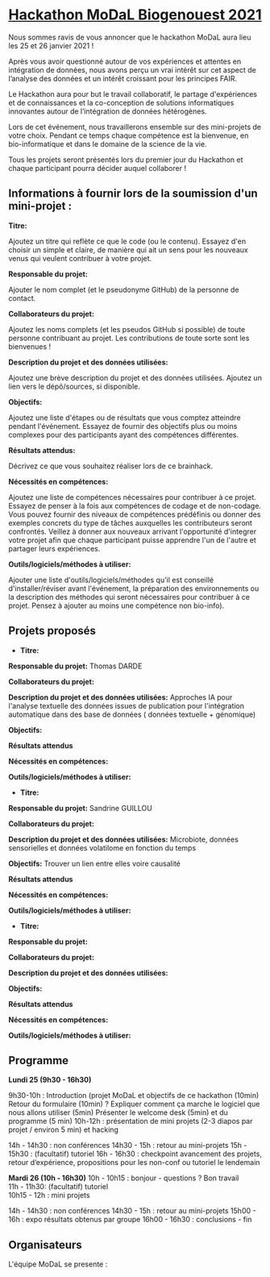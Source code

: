 # [Hackathon MoDaL Biogenouest 2021](https://biogenouest.github.io/biogen-hack-2020/)

Nous sommes ravis de vous annoncer que le hackathon MoDaL aura lieu les 25 et 26 janvier 2021 !

Après vous avoir questionné autour de vos expériences et attentes en intégration de données, nous avons perçu un vrai intérêt sur cet aspect de l’analyse des données et un intérêt croissant pour les principes FAIR. 

Le Hackathon aura pour but le travail collaboratif, le partage d'expériences et de  connaissances et la co-conception de solutions informatiques innovantes autour de l’intégration de données hétérogènes. 

Lors de cet événement, nous travaillerons ensemble sur des mini-projets de votre choix. Pendant ce temps chaque compétence est la bienvenue, en bio-informatique et dans le domaine de la science de la vie. 

Tous les projets seront présentés lors du premier jour du Hackathon et chaque participant pourra décider auquel collaborer !


## Informations à fournir lors de la soumission d'un mini-projet :

**Titre:**

Ajoutez un titre qui reflète ce que le code (ou le contenu). Essayez d'en choisir un simple et claire, de manière qui ait un sens pour les nouveaux venus qui veulent contribuer à votre projet.

**Responsable du projet:**

Ajouter le nom complet (et le pseudonyme GitHub) de la personne de contact.

**Collaborateurs du projet:**

Ajoutez les noms complets (et les pseudos GitHub si possible) de toute personne contribuant au projet. Les contributions de toute sorte sont les bienvenues !

**Description du projet et des données utilisées:**

Ajoutez une brève description du projet et des données utilisées. Ajoutez un lien vers le dépô/sources, si disponible. 

**Objectifs:**

Ajoutez une liste d'étapes ou de résultats que vous comptez atteindre pendant l'événement. Essayez de fournir des objectifs plus ou moins complexes pour des participants ayant des compétences différentes.

**Résultats attendus:**

Décrivez ce que vous souhaitez réaliser lors de ce brainhack.

**Nécessités en compétences:**

Ajoutez une liste de compétences nécessaires pour contribuer à ce projet. Essayez de penser à la fois aux compétences de codage et de non-codage. Vous pouvez fournir des niveaux de compétences prédéfinis ou donner des exemples concrets du type de tâches auxquelles les contributeurs seront confrontés. Veillez à donner aux nouveaux arrivant l'opportunité d'integrer votre projet afin que chaque participant puisse apprendre l'un de l'autre et partager leurs expériences.

**Outils/logiciels/méthodes à utiliser:**

Ajouter une liste d'outils/logiciels/méthodes qu'il est conseillé d'installer/réviser avant l'événement, la préparation des environnements ou la description des méthodes qui seront nécessaires pour contribuer à ce projet. Pensez à ajouter au moins une compétence non bio-info).



## Projets proposés

 - **Titre:**
<!-- Ajoutez un titre qui reflète ce que le code (ou le contenu). Essayez d'en choisir un simple et claire, de manière qui ait un sens pour les nouveaux venus qui veulent contribuer à votre projet. -->

**Responsable du projet:**
Thomas DARDE

**Collaborateurs du projet:**
<!-- Ajoutez les noms complets (et les pseudos GitHub si possible) de toute personne contribuant au projet. Les contributions de toute sorte sont les bienvenues ! -->

**Description du projet et des données utilisées:**
Approches IA pour l'analyse textuelle des données issues de publication pour l'intégration automatique dans des base de données ( données textuelle + génomique)

**Objectifs:**
<!-- Ajoutez une liste d'étapes ou de résultats que vous comptez atteindre pendant l'événement. Essayez de fournir des objectifs plus ou moins complexes pour des participants ayant des compétences différentes. -->

**Résultats attendus**
<!-- Décrivez ce que vous souhaitez réaliser lors de ce brainhack. -->

**Nécessités en compétences:**
<!-- Ajoutez une liste de compétences nécessaires pour contribuer à ce projet. Essayez de penser à la fois aux compétences de codage et de non-codage. Vous pouvez fournir des niveaux de compétences prédéfinis ou donner des exemples concrets du type de tâches auxquelles les contributeurs seront confrontés. Veillez à donner aux nouveaux arrivant l'opportunité d'integrer votre projet afin que chaque participant puisse apprendre l'un de l'autre et partager leurs expériences. -->

**Outils/logiciels/méthodes à utiliser:**
<!-- Ajouter une liste d'outils/logiciels/méthodes qu'il est conseillé d'installer/réviser avant l'événement, la préparation des environnements ou la description des méthodes qui seront nécessaires pour contribuer à ce projet. Pensez à ajouter au moins une compétence non bio-info). -->


 - **Titre:**
<!-- Ajoutez un titre qui reflète ce que le code (ou le contenu). Essayez d'en choisir un simple et claire, de manière qui ait un sens pour les nouveaux venus qui veulent contribuer à votre projet. -->

**Responsable du projet:**
Sandrine GUILLOU

**Collaborateurs du projet:**
<!-- Ajoutez les noms complets (et les pseudos GitHub si possible) de toute personne contribuant au projet. Les contributions de toute sorte sont les bienvenues ! -->

**Description du projet et des données utilisées:**
Microbiote, données sensorielles et données volatilome en fonction du temps

**Objectifs:**
Trouver un lien entre elles voire causalité

**Résultats attendus**
<!-- Décrivez ce que vous souhaitez réaliser lors de ce brainhack. -->

**Nécessités en compétences:**
<!-- Ajoutez une liste de compétences nécessaires pour contribuer à ce projet. Essayez de penser à la fois aux compétences de codage et de non-codage. Vous pouvez fournir des niveaux de compétences prédéfinis ou donner des exemples concrets du type de tâches auxquelles les contributeurs seront confrontés. Veillez à donner aux nouveaux arrivant l'opportunité d'integrer votre projet afin que chaque participant puisse apprendre l'un de l'autre et partager leurs expériences. -->

**Outils/logiciels/méthodes à utiliser:**
<!-- Ajouter une liste d'outils/logiciels/méthodes qu'il est conseillé d'installer/réviser avant l'événement, la préparation des environnements ou la description des méthodes qui seront nécessaires pour contribuer à ce projet. Pensez à ajouter au moins une compétence non bio-info). -->

- **Titre:**
<!-- Ajoutez un titre qui reflète ce que le code (ou le contenu). Essayez d'en choisir un simple et claire, de manière qui ait un sens pour les nouveaux venus qui veulent contribuer à votre projet. -->

**Responsable du projet:**


**Collaborateurs du projet:**
<!-- Ajoutez les noms complets (et les pseudos GitHub si possible) de toute personne contribuant au projet. Les contributions de toute sorte sont les bienvenues ! -->

**Description du projet et des données utilisées:**


**Objectifs:**


**Résultats attendus**
<!-- Décrivez ce que vous souhaitez réaliser lors de ce brainhack. -->

**Nécessités en compétences:**
<!-- Ajoutez une liste de compétences nécessaires pour contribuer à ce projet. Essayez de penser à la fois aux compétences de codage et de non-codage. Vous pouvez fournir des niveaux de compétences prédéfinis ou donner des exemples concrets du type de tâches auxquelles les contributeurs seront confrontés. Veillez à donner aux nouveaux arrivant l'opportunité d'integrer votre projet afin que chaque participant puisse apprendre l'un de l'autre et partager leurs expériences. -->

**Outils/logiciels/méthodes à utiliser:**
<!-- Ajouter une liste d'outils/logiciels/méthodes qu'il est conseillé d'installer/réviser avant l'événement, la préparation des environnements ou la description des méthodes qui seront nécessaires pour contribuer à ce projet. Pensez à ajouter au moins une compétence non bio-info). -->



## Programme 

**Lundi 25 (9h30 - 16h30)** 

9h30-10h :  Introduction (projet MoDaL et objectifs de ce hackathon (10min)
            Retour du formulaire (10min) ? 
            Expliquer comment ça marche le logiciel que nous allons utiliser (5min)
            Présenter le welcome desk (5min) et du programme (5 min)
10h-12h : présentation de mini projets (2-3 diapos par projet / environ 5 min) et hacking 

14h - 14h30 : non conférences 
14h30 - 15h : retour au mini-projets
15h - 15h30 : (facultatif) tutoriel 
16h - 16h30 : checkpoint avancement des projets, retour d’expérience, propositions pour les non-conf ou tutoriel le lendemain 

**Mardi 26 (10h - 16h30)**
10h - 10h15 : bonjour - questions ? Bon travail  
11h - 11h30: (facultatif) tutoriel  
10h15 - 12h : mini projets 

14h - 14h30 : non conférences 
14h30 - 15h : retour au mini-projets
15h00 - 16h : expo résultats obtenus par groupe 
16h00 - 16h30 : conclusions - fin


## Organisateurs

L'équipe MoDaL se presente : 


